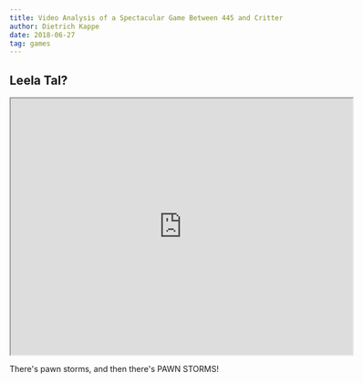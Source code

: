 ```yaml
---
title: Video Analysis of a Spectacular Game Between 445 and Critter
author: Dietrich Kappe
date: 2018-06-27
tag: games
---
```


## Leela Tal?

<iframe width="600" height="450"
src="https://www.youtube.com/embed/LOlJwYZhVCM">
</iframe>

There's pawn storms, and then there's PAWN STORMS!

